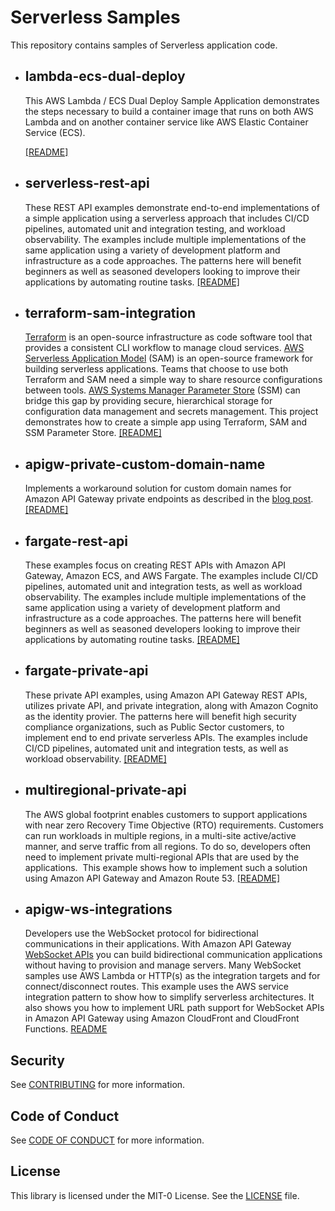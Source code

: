 # Serverless Samples

This repository contains samples of Serverless application code.

- ## lambda-ecs-dual-deploy 

  This AWS Lambda / ECS Dual Deploy Sample Application demonstrates the steps necessary to build a container image that runs on both AWS Lambda and on another container service like AWS Elastic Container Service (ECS).

  [[README]](./lambda-ecs-dual-deploy)

- ## serverless-rest-api

    These REST API examples demonstrate end-to-end implementations of a simple application using a serverless approach that includes CI/CD pipelines, automated unit and integration testing, and workload observability. The examples include multiple implementations of the same application using a variety of development platform and infrastructure as a code approaches. The patterns here will benefit beginners as well as seasoned developers looking to improve their applications by automating routine tasks. [[README]](./serverless-rest-api)

- ## terraform-sam-integration 

  [Terraform](https://www.terraform.io/) is an open-source infrastructure as code software tool that provides a consistent CLI workflow to manage cloud services. [AWS Serverless Application Model](https://docs.aws.amazon.com/serverless-application-model/latest/developerguide/what-is-sam.html) (SAM) is an open-source framework for building serverless applications. Teams that choose to use both Terraform and SAM need a simple way to share resource configurations between tools. [AWS Systems Manager Parameter Store](https://docs.aws.amazon.com/systems-manager/latest/userguide/systems-manager-parameter-store.html) (SSM) can bridge this gap by providing secure, hierarchical storage for configuration data management and secrets management. This project demonstrates how to create a simple app using Terraform, SAM and SSM Parameter Store. [[README]](./terraform-sam-integration) 

- ## apigw-private-custom-domain-name

  Implements a workaround solution for custom domain names for Amazon API Gateway private endpoints as described in the [blog post](https://georgemao.medium.com/enabling-private-apis-with-custom-domain-names-aws-api-gateway-df1b62b0ba7c). [[README]](./apigw-private-custom-domain-name)

- ## fargate-rest-api

  These examples focus on creating REST APIs with Amazon API Gateway, Amazon ECS, and AWS Fargate. The examples include CI/CD pipelines, automated unit and integration tests, as well as workload observability. The examples include multiple implementations of the same application using a variety of development platform and infrastructure as a code approaches. The patterns here will benefit beginners as well as seasoned developers looking to improve their applications by automating routine tasks. [[README]](./fargate-rest-api)

- ## fargate-private-api

  These private API examples, using Amazon API Gateway REST APIs, utilizes private API, and private integration, along with Amazon Cognito as the identity provier. The patterns here will benefit high security compliance organizations, such as Public Sector customers, to implement end to end private serverless APIs. The examples include CI/CD pipelines, automated unit and integration tests, as well as workload observability. [[README]](./fargate-private-api)

- ## multiregional-private-api

  The AWS global footprint enables customers to support applications with near zero Recovery Time Objective (RTO) requirements. Customers can run workloads in multiple regions, in a multi-site active/active manner, and serve traffic from all regions. To do so, developers often need to implement private multi-regional APIs that are used by the applications.  This example shows how to implement such a solution using Amazon API Gateway and Amazon Route 53. [[README]](./multiregional-private-api)

- ## apigw-ws-integrations

  Developers use the WebSocket protocol for bidirectional communications in their applications. With Amazon API Gateway [WebSocket APIs](https://docs.aws.amazon.com/apigateway/latest/developerguide/apigateway-websocket-api.html) you can build bidirectional communication applications without having to provision and manage servers. Many WebSocket samples use AWS Lambda or HTTP(s) as the integration targets and for connect/disconnect routes. This example uses the AWS service integration pattern to show how to simplify serverless architectures. It also shows you how to implement URL path support for WebSocket APIs in Amazon API Gateway using Amazon CloudFront and CloudFront Functions. [README](./apigw-ws-integrations)

## Security

See [CONTRIBUTING](./CONTRIBUTING.md#security-issue-notifications) for more information.

## Code of Conduct

See [CODE OF CONDUCT](./CODE_OF_CONDUCT.md) for more information.

## License

This library is licensed under the MIT-0 License. See the [LICENSE](./LICENSE) file.
